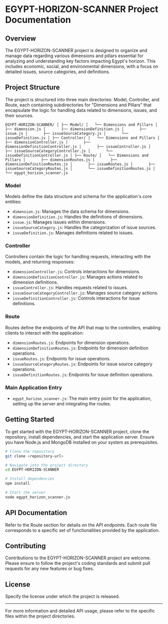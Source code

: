 
# EGYPT-HORIZON-SCANNER Project Documentation

## Overview

The EGYPT-HORIZON-SCANNER project is designed to organize and manage data regarding various dimensions and pillars essential for analyzing and understanding key factors impacting Egypt's horizon. This includes economic, social, and environmental dimensions, with a focus on detailed issues, source categories, and definitions.

## Project Structure

The project is structured into three main directories: Model, Controller, and Route, each containing subdirectories for "Dimensions and Pillars" that encapsulate the logic for handling data related to dimensions, issues, and their sources.

`
EGYPT-HORIZON-SCANNER/
│
├── Model/
│   └── Dimensions and Pillars
│       ├── dimension.js
│       ├── dimensionDefinition.js
│       ├── issue.js
│       ├── issueSourceCategory.js
│       └── issueDefinition.js
│
├── Controller/
│   └── Dimensions and Pillars
│       ├── dimensionController.js
│       ├── dimensionDefinitionController.js
│       ├── issueController.js
│       ├── issueSourceCategoryController.js
│       └── issueDefinitionController.js
│
├── Route/
│   └── Dimensions and Pillars
│       ├── dimensionRoutes.js
│       ├── dimensionDefinitionRoutes.js
│       ├── issueRoutes.js
│       ├── issueSourceCategoryRoutes.js
│       └── issueDefinitionRoutes.js
│
└── egypt_horizon_scanner.js
`

### Model

Models define the data structure and schema for the application's core entities:

- `dimension.js`: Manages the data schema for dimensions.
- `dimensionDefinition.js`: Handles the definitions of dimensions.
- `issue.js`: Manages issues within dimensions.
- `issueSourceCategory.js`: Handles the categorization of issue sources.
- `issueDefinition.js`: Manages definitions related to issues.

### Controller

Controllers contain the logic for handling requests, interacting with the models, and returning responses:

- `dimensionController.js`: Controls interactions for dimensions.
- `dimensionDefinitionController.js`: Manages actions related to dimension definitions.
- `issueController.js`: Handles requests related to issues.
- `issueSourceCategoryController.js`: Manages source category actions.
- `issueDefinitionController.js`: Controls interactions for issue definitions.

### Route

Routes define the endpoints of the API that map to the controllers, enabling clients to interact with the application:

- `dimensionRoutes.js`: Endpoints for dimension operations.
- `dimensionDefinitionRoutes.js`: Endpoints for dimension definition operations.
- `issueRoutes.js`: Endpoints for issue operations.
- `issueSourceCategoryRoutes.js`: Endpoints for issue source category operations.
- `issueDefinitionRoutes.js`: Endpoints for issue definition operations.

### Main Application Entry

- `egypt_horizon_scanner.js`: The main entry point for the application, setting up the server and integrating the routes.

## Getting Started

To get started with the EGYPT-HORIZON-SCANNER project, clone the repository, install dependencies, and start the application server. Ensure you have Node.js and MongoDB installed on your system as prerequisites.

```bash
# Clone the repository
git clone <repository-url>

# Navigate into the project directory
cd EGYPT-HORIZON-SCANNER

# Install dependencies
npm install

# Start the server
node egypt_horizon_scanner.js
```

## API Documentation

Refer to the Route section for details on the API endpoints. Each route file corresponds to a specific set of functionalities provided by the application.

## Contributing

Contributions to the EGYPT-HORIZON-SCANNER project are welcome. Please ensure to follow the project's coding standards and submit pull requests for any new features or bug fixes.

## License

Specify the license under which the project is released.

---

For more information and detailed API usage, please refer to the specific files within the project directories.
